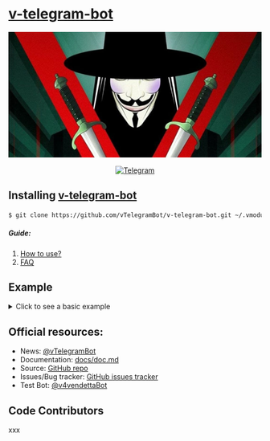 # [v-telegram-bot](https://t.me/vTeIegramBot)
<div align="center">
	<img type="image/jpeg" width="850" height="250" src="./assets/img/background.jpg" alt="V for Vendetta"/>

[![Telegram][tg-img]][tg-url]
</div>

## Installing [v-telegram-bot](https://git-scm.com/downloads)
```sh
$ git clone https://github.com/vTelegramBot/v-telegram-bot.git ~/.vmodules/vTelegramBot/v_telegram_bot
```
<!-- Comming soon...
	You can install or upgrade v-telegram-bot with:
	```sh
	$ vpm install v-telegram-bot --upgrade
	```

	Or you can install from source with:
	```sh
	$ git clone https://github.com/vTelegramBot/v-telegram-bot.git
	$ cd v-telegram-bot
	$ v setup.v install
	```
-->

##### Guide:
1. [How to use?](https://github.com/vTelegramBot/v-telegram-bot/wiki/How-to-use)
2. [FAQ](https://github.com/vTelegramBot/v-telegram-bot/wiki/FAQ)

## Example
<details>
	<summary>Click to see a basic example</summary>

```v
module main

import telegram { Bot }

bot := Bot('TOKEN')


fn main(message: Message) {
    bot.send_message(message.chat.id, 'Hello, vTelegramBot!')
}
```
</details>

## Official resources:
- News: [@vTelegramBot](https://t.me/vTeIegramBot)
- Documentation: [docs/doc.md](https://github.com/vTelegramBot/v-telegram-bot/tree/master/docs/doc.md)
- Source: [GitHub repo](https://github.com/vTelegramBot/v-telegram-bot)
- Issues/Bug tracker: [GitHub issues tracker](https://github.com/vTelegramBot/v-telegram-bot/issues)
- Test Bot: [@v4vendettaBot](https://t.me/v4vendettaBot)

## Code Contributors
xxx

[tg-img]: https://img.shields.io/badge/-Telegram-111314?style=for-the-badge&logo=telegram&logoColor=28A9E0
[tg-url]: https://t.me/vTeIegramBot
